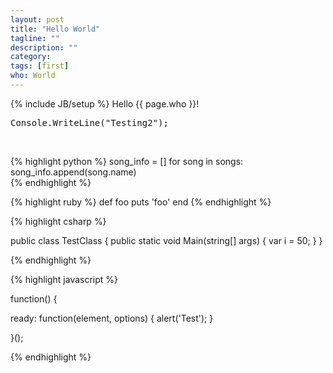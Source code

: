 ```yaml
---
layout: post
title: "Hello World"
tagline: ""
description: ""
category: 
tags: [first]
who: World
---
```

{% include JB/setup %}
Hello {{ page.who }}!

<pre>
Console.WriteLine("Testing2");
</pre>

<br/>

{% highlight python %}
    song_info = []
    for song in songs:
        song_info.append(song.name)                                                                                                                                   
{% endhighlight %}

{% highlight ruby %}
def foo
  puts 'foo'
end
{% endhighlight %}

{% highlight csharp %}

public class TestClass {
  public static void Main(string[] args) 
  {
	var i = 50;
  }
}


{% endhighlight %}


{% highlight javascript %}

function() {  

   ready: function(element, options) { alert('Test'); }

}();


{% endhighlight %}







